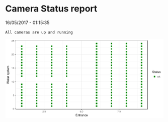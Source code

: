Camera Status report
================
16/05/2017 - 01:15:35

    All cameras are up and running

![](camreport_files/figure-markdown_github/unnamed-chunk-2-1.png)
